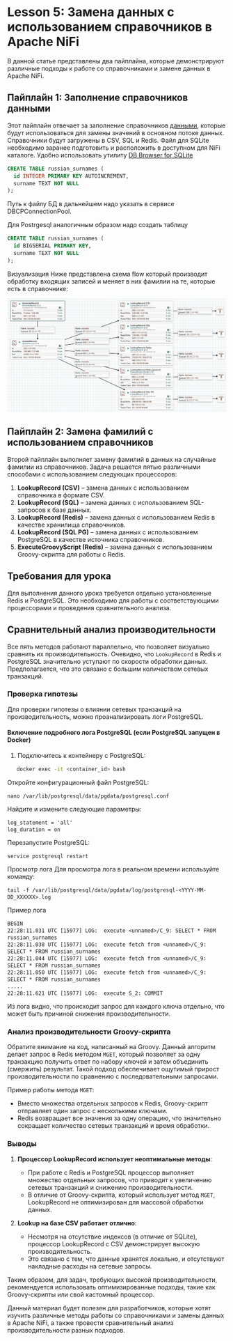# Lesson 5: Замена данных с использованием справочников в Apache NiFi

В данной статье представлены два пайплайна, которые демонстрируют различные подходы к работе со справочниками и замене данных в Apache NiFi.

## Пайплайн 1: Заполнение справочников данными
Этот пайплайн отвечает за заполнение справочников [данными](https://raw.githubusercontent.com/sorokinpf/russian_names/refs/heads/master/russian_surnames.txt), которые будут использоваться для замены значений в основном потоке данных. Справочники будут загружены в CSV, SQL и Redis.
Файл для SQLite необходимо заранее подготовить и расположить в доступном для NiFi каталоге. Удобно использовать утилиту [DB Browser for SQLite](https://sqlitebrowser.org/)

```sql
CREATE TABLE russian_surnames (
  id INTEGER PRIMARY KEY AUTOINCREMENT,
  surname TEXT NOT NULL
);
```
Путь к файлу БД в дальнейшем надо указать в сервисе DBCPConnectionPool.

Для Postrgesql аналогичным образом надо создать таблицу
```sql
CREATE TABLE russian_surnames (
  id BIGSERIAL PRIMARY KEY,
  surname TEXT NOT NULL
);
```

Визуализация
Ниже представлена схема flow который производит обработку входящих записей и меняет в них фамилии на те, которые есть в справочнике:

![NiFi Flow](pipeline.png)

## Пайплайн 2: Замена фамилий с использованием справочников
Второй пайплайн выполняет замену фамилий в данных на случайные фамилии из справочников. Задача решается пятью различными способами с использованием следующих процессоров:

1. **LookupRecord (CSV)** – замена данных с использованием справочника в формате CSV.
2. **LookupRecord (SQL)** – замена данных с использованием SQL-запросов к базе данных.
3. **LookupRecord (Redis)** – замена данных с использованием Redis в качестве хранилища справочников.
4. **LookupRecord (SQL PG)** – замена данных с использованием PostgreSQL в качестве источника справочников.
5. **ExecuteGroovyScript (Redis)** – замена данных с использованием Groovy-скрипта для работы с Redis.

## Требования для урока
Для выполнения данного урока требуется отдельно установленные Redis и PostgreSQL. Это необходимо для работы с соответствующими процессорами и проведения сравнительного анализа.

## Сравнительный анализ производительности
Все пять методов работают параллельно, что позволяет визуально сравнить их производительность. Очевидно, что `LookupRecord` в Redis и PostgreSQL значительно уступают по скорости обработки данных. Предполагается, что это связано с большим количеством сетевых транзакций.

### Проверка гипотезы
Для проверки гипотезы о влиянии сетевых транзакций на производительность, можно проанализировать логи PostgreSQL.

#### Включение подробного лога PostgreSQL (если PostgreSQL запущен в Docker)
1. Подключитесь к контейнеру с PostgreSQL:
```bash
   docker exec -it <container_id> bash
```
Откройте конфигурационный файл PostgreSQL:

```
nano /var/lib/postgresql/data/pgdata/postgresql.conf
```
Найдите и измените следующие параметры:

```
log_statement = 'all'
log_duration = on
```
Перезапустите PostgreSQL:

```
service postgresql restart
```
Просмотр лога
Для просмотра лога в реальном времени используйте команду:

```
tail -f /var/lib/postgresql/data/pgdata/log/postgresql-<YYYY-MM-DD_XXXXXX>.log
```
Пример лога
```
BEGIN
22:28:11.031 UTC [15977] LOG:  execute <unnamed>/C_9: SELECT * FROM russian_surnames
22:28:11.038 UTC [15977] LOG:  execute fetch from <unnamed>/C_9: SELECT * FROM russian_surnames
22:28:11.044 UTC [15977] LOG:  execute fetch from <unnamed>/C_9: SELECT * FROM russian_surnames
22:28:11.050 UTC [15977] LOG:  execute fetch from <unnamed>/C_9: SELECT * FROM russian_surnames
.....
22:28:11.621 UTC [15977] LOG:  execute S_2: COMMIT
```
Из лога видно, что происходит запрос для каждого ключа отдельно, что может быть причиной снижения производительности.

### Анализ производительности Groovy-скрипта

Обратите внимание на код, написанный на Groovy. Данный алгоритм делает запрос в Redis методом `MGET`, который позволяет за одну транзакцию получить ответ по набору ключей и затем объединить (смержить) результат. Такой подход обеспечивает ощутимый прирост производительности по сравнению с последовательными запросами.

Пример работы метода `MGET`:
- Вместо множества отдельных запросов к Redis, Groovy-скрипт отправляет один запрос с несколькими ключами.
- Redis возвращает все значения за одну операцию, что значительно сокращает количество сетевых транзакций и время обработки.

### Выводы

1. **Процессор LookupRecord использует неоптимальные методы**:
   - При работе с Redis и PostgreSQL процессор выполняет множество отдельных запросов, что приводит к увеличению сетевых транзакций и снижению производительности.
   - В отличие от Groovy-скрипта, который использует метод `MGET`, LookupRecord не оптимизирован для массовой обработки данных.

2. **Lookup на базе CSV работает отлично**:
   - Несмотря на отсутствие индексов (в отличие от SQLite), процессор LookupRecord с CSV демонстрирует высокую производительность.
   - Это связано с тем, что данные хранятся локально, и отсутствуют накладные расходы на сетевые запросы.

Таким образом, для задач, требующих высокой производительности, рекомендуется использовать оптимизированные подходы, такие как Groovy-скрипты или свой кастомный процессор. 


Данный материал будет полезен для разработчиков, которые хотят изучить различные методы работы со справочниками и замены данных в Apache NiFi, а также провести сравнительный анализ производительности разных подходов.
